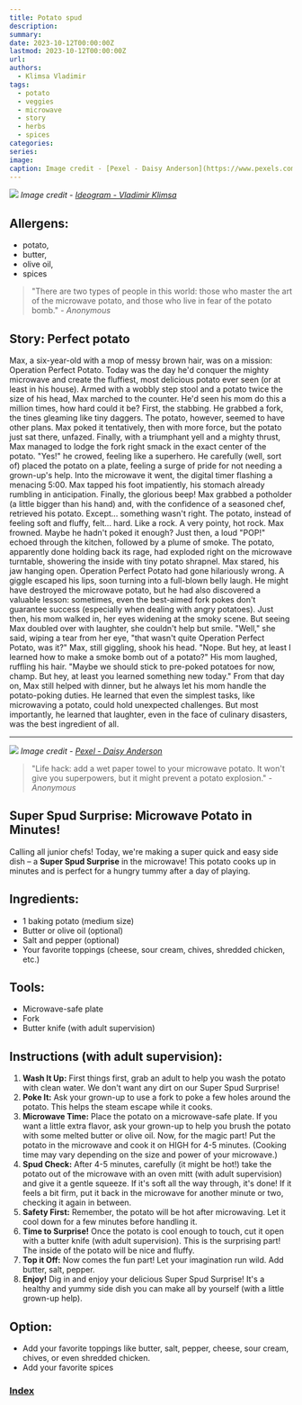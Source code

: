 ```yaml
---
title: Potato spud
description: 
summary: 
date: 2023-10-12T00:00:00Z
lastmod: 2023-10-12T00:00:00Z
url: 
authors:
  - Klimsa Vladimir
tags:
  - potato
  - veggies
  - microwave
  - story
  - herbs
  - spices
categories: 
series: 
image: 
caption: Image credit - [Pexel - Daisy Anderson](https://www.pexels.com/photo/carved-potatoes-in-a-ceramic-tray-5581083/)
---
```

![](potato1-spud.webp)
*Image credit - [Ideogram - Vladimir Klimsa](https://ideogram.ai/assets/image/lossless/response/UvuuPXaAQL-Gmnov4spGjQ)*
## Allergens: 
- potato, 
- butter, 
- olive oil, 
- spices
> "There are two types of people in this world: those who master the art of the microwave potato, and those who live in fear of the potato bomb." - *Anonymous*
## Story: Perfect potato
Max, a six-year-old with a mop of messy brown hair, was on a mission: Operation Perfect Potato. Today was the day he'd conquer the mighty microwave and create the fluffiest, most delicious potato ever seen (or at least in his house).
Armed with a wobbly step stool and a potato twice the size of his head, Max marched to the counter. He'd seen his mom do this a million times, how hard could it be?
First, the stabbing. He grabbed a fork, the tines gleaming like tiny daggers. The potato, however, seemed to have other plans. Max poked it tentatively, then with more force, but the potato just sat there, unfazed. Finally, with a triumphant yell and a mighty thrust, Max managed to lodge the fork right smack in the exact center of the potato.
"Yes!" he crowed, feeling like a superhero. He carefully (well, sort of) placed the potato on a plate, feeling a surge of pride for not needing a grown-up's help.
Into the microwave it went, the digital timer flashing a menacing 5:00. Max tapped his foot impatiently, his stomach already rumbling in anticipation. Finally, the glorious beep! Max grabbed a potholder (a little bigger than his hand) and, with the confidence of a seasoned chef, retrieved his potato.
Except... something wasn't right. The potato, instead of feeling soft and fluffy, felt... hard. Like a rock. A very pointy, hot rock.
Max frowned. Maybe he hadn't poked it enough? Just then, a loud "POP!" echoed through the kitchen, followed by a plume of smoke. The potato, apparently done holding back its rage, had exploded right on the microwave turntable, showering the inside with tiny potato shrapnel.
Max stared, his jaw hanging open. Operation Perfect Potato had gone hilariously wrong. A giggle escaped his lips, soon turning into a full-blown belly laugh. He might have destroyed the microwave potato, but he had also discovered a valuable lesson: sometimes, even the best-aimed fork pokes don't guarantee success (especially when dealing with angry potatoes).
Just then, his mom walked in, her eyes widening at the smoky scene. But seeing Max doubled over with laughter, she couldn't help but smile.
"Well," she said, wiping a tear from her eye, "that wasn't quite Operation Perfect Potato, was it?"
Max, still giggling, shook his head. "Nope. But hey, at least I learned how to make a smoke bomb out of a potato?"
His mom laughed, ruffling his hair. "Maybe we should stick to pre-poked potatoes for now, champ. But hey, at least you learned something new today."
From that day on, Max still helped with dinner, but he always let his mom handle the potato-poking duties. He learned that even the simplest tasks, like microwaving a potato, could hold unexpected challenges. But most importantly, he learned that laughter, even in the face of culinary disasters, was the best ingredient of all.

---

![](potato-spud.webp)
*Image credit - [Pexel - Daisy Anderson](https://www.pexels.com/photo/carved-potatoes-in-a-ceramic-tray-5581083/)*
> "Life hack: add a wet paper towel to your microwave potato. It won't give you superpowers, but it might prevent a potato explosion." - *Anonymous*
## Super Spud Surprise: Microwave Potato in Minutes!
Calling all junior chefs! Today, we're making a super quick and easy side dish – a **Super Spud Surprise** in the microwave! This potato cooks up in minutes and is perfect for a hungry tummy after a day of playing.
## Ingredients:
* 1 baking potato (medium size)
* Butter or olive oil (optional)
* Salt and pepper (optional)
* Your favorite toppings (cheese, sour cream, chives, shredded chicken, etc.)
## Tools:
* Microwave-safe plate
* Fork
* Butter knife (with adult supervision)
## Instructions (with adult supervision):
1. **Wash It Up:** First things first, grab an adult to help you wash the potato with clean water. We don't want any dirt on our Super Spud Surprise!
2. **Poke It:** Ask your grown-up to use a fork to poke a few holes around the potato. This helps the steam escape while it cooks.
3. **Microwave Time:** Place the potato on a microwave-safe plate. If you want a little extra flavor, ask your grown-up to help you brush the potato with some melted butter or olive oil. Now, for the magic part! Put the potato in the microwave and cook it on HIGH for 4-5 minutes. (Cooking time may vary depending on the size and power of your microwave.)
4. **Spud Check:** After 4-5 minutes, carefully (it might be hot!) take the potato out of the microwave with an oven mitt (with adult supervision) and give it a gentle squeeze. If it's soft all the way through, it's done! If it feels a bit firm, put it back in the microwave for another minute or two, checking it again in between.
5. **Safety First:** Remember, the potato will be hot after microwaving. Let it cool down for a few minutes before handling it.
6. **Time to Surprise!** Once the potato is cool enough to touch, cut it open with a butter knife (with adult supervision). This is the surprising part! The inside of the potato will be nice and fluffy.
7. **Top it Off:** Now comes the fun part! Let your imagination run wild. Add butter, salt, pepper.
8. **Enjoy!** Dig in and enjoy your delicious Super Spud Surprise! It's a healthy and yummy side dish you can make all by yourself (with a little grown-up help).
## Option:
-  Add your favorite toppings like butter, salt, pepper, cheese, sour cream, chives, or even shredded chicken.
- Add your favorite spices
### [Index](content/children-recipe/Index.md)
